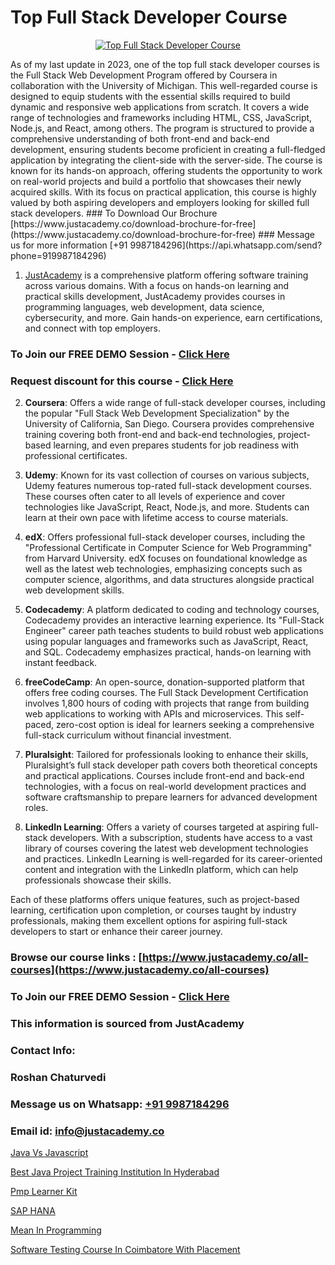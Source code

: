 # Top Full Stack Developer Course

<p align="center">
  <a href="https://justacademy.co/program-detail/full-stack-web-development">
    <img src="https://justacademy.co/storage2/program_images/1704700371.webp" alt="Top Full Stack Developer Course">
  </a>
</p>
As of my last update in 2023, one of the top full stack developer courses is the Full Stack Web Development Program offered by Coursera in collaboration with the University of Michigan. This well-regarded course is designed to equip students with the essential skills required to build dynamic and responsive web applications from scratch. It covers a wide range of technologies and frameworks including HTML, CSS, JavaScript, Node.js, and React, among others. The program is structured to provide a comprehensive understanding of both front-end and back-end development, ensuring students become proficient in creating a full-fledged application by integrating the client-side with the server-side. The course is known for its hands-on approach, offering students the opportunity to work on real-world projects and build a portfolio that showcases their newly acquired skills. With its focus on practical application, this course is highly valued by both aspiring developers and employers looking for skilled full stack developers.
### To Download Our Brochure [https://www.justacademy.co/download-brochure-for-free](https://www.justacademy.co/download-brochure-for-free)
### Message us for more information [+91 9987184296](https://api.whatsapp.com/send?phone=919987184296)

1) [JustAcademy](https://justacademy.co) is a comprehensive platform offering software training across various domains. With a focus on hands-on learning and practical skills development, JustAcademy provides courses in programming languages, web development, data science, cybersecurity, and more. Gain hands-on experience, earn certifications, and connect with top employers.

### To Join our FREE DEMO Session - [Click Here](https://www.justacademy.co/register-for-course-demo/)
### Request discount for this course - [Click Here](https://justacademy.co/contact-us/)

2) **Coursera**: Offers a wide range of full-stack developer courses, including the popular "Full Stack Web Development Specialization" by the University of California, San Diego. Coursera provides comprehensive training covering both front-end and back-end technologies, project-based learning, and even prepares students for job readiness with professional certificates.

3) **Udemy**: Known for its vast collection of courses on various subjects, Udemy features numerous top-rated full-stack development courses. These courses often cater to all levels of experience and cover technologies like JavaScript, React, Node.js, and more. Students can learn at their own pace with lifetime access to course materials.

4) **edX**: Offers professional full-stack developer courses, including the "Professional Certificate in Computer Science for Web Programming" from Harvard University. edX focuses on foundational knowledge as well as the latest web technologies, emphasizing concepts such as computer science, algorithms, and data structures alongside practical web development skills.

5) **Codecademy**: A platform dedicated to coding and technology courses, Codecademy provides an interactive learning experience. Its "Full-Stack Engineer" career path teaches students to build robust web applications using popular languages and frameworks such as JavaScript, React, and SQL. Codecademy emphasizes practical, hands-on learning with instant feedback.

6) **freeCodeCamp**: An open-source, donation-supported platform that offers free coding courses. The Full Stack Development Certification involves 1,800 hours of coding with projects that range from building web applications to working with APIs and microservices. This self-paced, zero-cost option is ideal for learners seeking a comprehensive full-stack curriculum without financial investment.

7) **Pluralsight**: Tailored for professionals looking to enhance their skills, Pluralsight’s full stack developer path covers both theoretical concepts and practical applications. Courses include front-end and back-end technologies, with a focus on real-world development practices and software craftsmanship to prepare learners for advanced development roles.

8) **LinkedIn Learning**: Offers a variety of courses targeted at aspiring full-stack developers. With a subscription, students have access to a vast library of courses covering the latest web development technologies and practices. LinkedIn Learning is well-regarded for its career-oriented content and integration with the LinkedIn platform, which can help professionals showcase their skills.

Each of these platforms offers unique features, such as project-based learning, certification upon completion, or courses taught by industry professionals, making them excellent options for aspiring full-stack developers to start or enhance their career journey.

### Browse our course links : [https://www.justacademy.co/all-courses](https://www.justacademy.co/all-courses) 
### To Join our FREE DEMO Session - [Click Here](https://www.justacademy.co/register-for-course-demo)


### This information is sourced from JustAcademy
### Contact Info:
### Roshan Chaturvedi
### Message us on Whatsapp: [+91 9987184296](https://api.whatsapp.com/send?phone=919987184296)
### Email id: [info@justacademy.co](mailto:info@justacademy.co)
                
[Java Vs Javascript](https://www.linkedin.com/pulse/java-vs-javascript-justacademy-thane-emexc/)

[Best Java Project Training Institution In Hyderabad](https://www.linkedin.com/pulse/best-java-project-training-institution-hyderabad-yoc4c?trackingId=TKW7lrjLE6a5Gc7vBzrexQ%3D%3D&lipi=urn%3Ali%3Apage%3Ad_flagship3_company_admin%3BHOARzOn6RjSLHiGUJj0uqA%3D%3D)

[Pmp Learner Kit](https://medium.com/@prempja40/pmp-learner-kit-9f7ef6da392f)

[SAP HANA](https://medium.com/@negishivu99/sap-hana-e836d44e24ef)

[Mean In Programming](https://justacademyin.github.io/justacademy/mean-in-programming)

[Software Testing Course In Coimbatore With Placement](https://justacademyin.github.io/justacademy/software-testing-course-in-coimbatore-with-placement)

